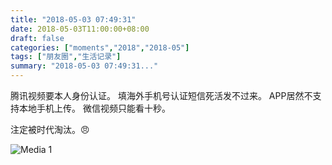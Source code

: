 ```yaml
---
title: "2018-05-03 07:49:31"
date: 2018-05-03T11:00:00+08:00
draft: false
categories: ["moments","2018","2018-05"]
tags: ["朋友圈","生活记录"]
summary: "2018-05-03 07:49:31..."
---
```


腾讯视频要本人身份认证。
填海外手机号认证短信死活发不过来。
APP居然不支持本地手机上传。
微信视频只能看十秒。

注定被时代淘汰。😠

![Media 1](/Moments/photos/2018-05-03/201805030749310.jpg)

